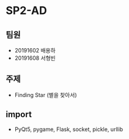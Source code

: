 # SP2-AD

## 팀원
* 20191602 배용하
* 20191608 서형빈

## 주제
* Finding Star (별을 찾아서)

## import
* PyQt5, pygame, Flask, socket, pickle, urllib


